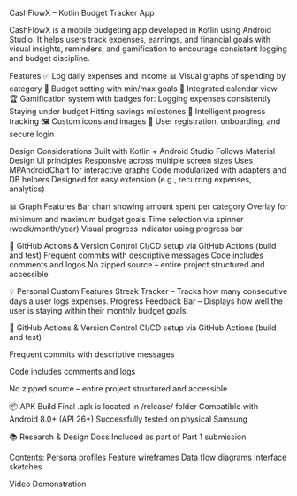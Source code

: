 CashFlowX – Kotlin Budget Tracker App

CashFlowX is a mobile budgeting app developed in Kotlin using Android Studio. It helps users track expenses, earnings, and financial goals with visual insights, reminders, and gamification to encourage consistent logging and budget discipline.

Features
✅ Log daily expenses and income
📊 Visual graphs of spending by category
🎯 Budget setting with min/max goals
📅 Integrated calendar view
🏆 Gamification system with badges for:
Logging expenses consistently
Staying under budget
Hitting savings milestones
🧠 Intelligent progress tracking
🖼️ Custom icons and images
👤 User registration, onboarding, and secure login

Design Considerations
Built with Kotlin + Android Studio
Follows Material Design UI principles
Responsive across multiple screen sizes
Uses MPAndroidChart for interactive graphs
Code modularized with adapters and DB helpers
Designed for easy extension (e.g., recurring expenses, analytics)

📊 Graph Features
Bar chart showing amount spent per category
Overlay for minimum and maximum budget goals
Time selection via spinner (week/month/year)
Visual progress indicator using progress bar

🧪 GitHub Actions & Version Control
CI/CD setup via GitHub Actions (build and test)
Frequent commits with descriptive messages
Code includes comments and logos 
No zipped source – entire project structured and accessible

💡 Personal Custom Features
Streak Tracker – Tracks how many consecutive days a user logs expenses.
Progress Feedback Bar – Displays how well the user is staying within their monthly budget goals.

🧪 GitHub Actions & Version Control
CI/CD setup via GitHub Actions (build and test)

Frequent commits with descriptive messages

Code includes comments and logs

No zipped source – entire project structured and accessible

📦 APK Build
Final .apk is located in /release/ folder
Compatible with Android 8.0+ (API 26+)
Successfully tested on physical Samsung

📚 Research & Design Docs
Included as part of Part 1 submission

Contents:
Persona profiles
Feature wireframes
Data flow diagrams
Interface sketches

Video Demonstration


